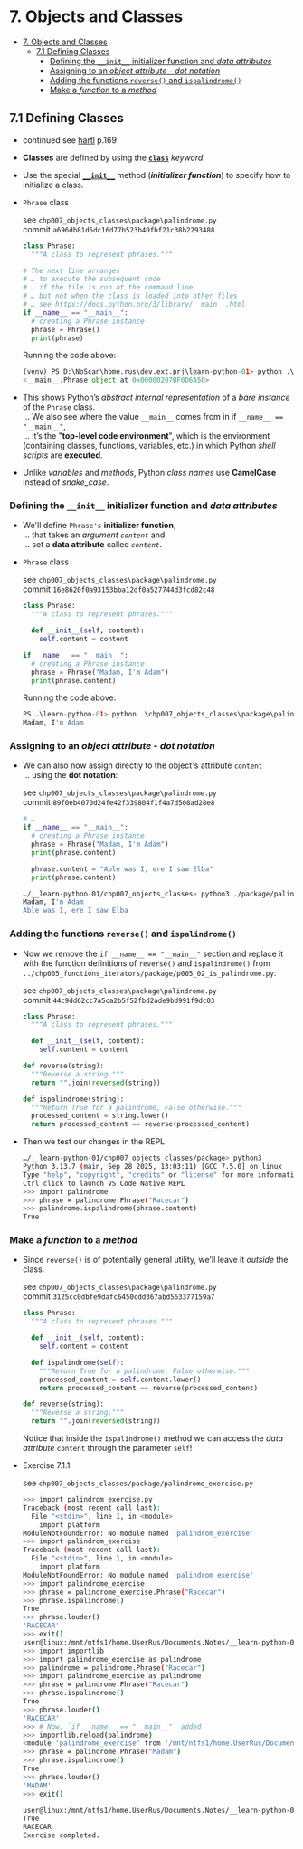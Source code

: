 # 7. Objects and Classes

- [7. Objects and Classes](#7-objects-and-classes)
  - [7.1 Defining Classes](#71-defining-classes)
    - [Defining the `__init__` initializer function and *data attributes*](#defining-the-__init__-initializer-function-and-data-attributes)
    - [Assigning to an *object attribute* - *dot notation*](#assigning-to-an-object-attribute---dot-notation)
    - [Adding the functions `reverse()` and `ispalindrome()`](#adding-the-functions-reverse-and-ispalindrome)
    - [Make a *function* to a *method*](#make-a-function-to-a-method)

## 7.1 Defining Classes

- continued see [hartl](../README.md#hartl) p.169

- **Classes** are defined by using the [**`class`**](https://docs.python.org/3/tutorial/classes.html#class-definition-syntax) *keyword*.

- Use the special [**`__init__`**](https://docs.python.org/3/reference/datamodel.html#object.__init__) method (***initializer function***) to specify how to initialize a class.

- `Phrase` class

  see `chp007_objects_classes\package\palindrome.py`  
  commit `a696db81d5dc16d77b523b40fbf21c38b2293488`

  ``` Python
  class Phrase:
    """A class to represent phrases."""

  # The next line arranges
  # … to execute the subsequent code
  # … if the file is run at the command line
  # … but not when the class is loaded into other files
  # … see https://docs.python.org/3/library/__main__.html
  if __name__ == "__main__":
    # creating a Phrase instance
    phrase = Phrase()
    print(phrase)
  ```

  Running the code above:

  ``` Python
  (venv) PS D:\NoScan\home.rus\dev.ext.prj\learn-python-01> python .\chp007_objects_classes\package\palindrome.py
  <__main__.Phrase object at 0x00000207BF0D6A50>
  ```

- This shows Python’s *abstract internal representation* of a *bare instance* of the `Phrase` class.  
  … We also see where the value `__main__` comes from in if `__name__ == "__main__"`,  
  … it’s the "**top-level code environment**", which is the environment (containing classes, functions, variables, etc.) in which Python *shell scripts* are **executed**.

- Unlike *variables* and *methods*, Python *class names* use **CamelCase** instead of *snake_case*.

### Defining the `__init__` initializer function and *data attributes*

- We'll define `Phrase's` **initializer function**,  
  … that takes an *argument* *`content`* and  
  … set a **data attribute** called *`content`*.

- `Phrase` class

  see `chp007_objects_classes\package\palindrome.py`  
  commit `16e8620f0a93153bba12df0a527744d3fcd82c48`

  ``` Python
  class Phrase:
    """A class to represent phrases."""

    def __init__(self, content):
      self.content = content

  if __name__ == "__main__":
    # creating a Phrase instance
    phrase = Phrase("Madam, I'm Adam")
    print(phrase.content)
  ```

  Running the code above:

  ``` Python
  PS …\learn-python-01> python .\chp007_objects_classes\package\palindrome.py
  Madam, I'm Adam
  ```

### Assigning to an *object attribute* - *dot notation*

- We can also now assign directly to the object's attribute `content`  
  … using the **dot notation**:

  see `chp007_objects_classes\package\palindrome.py`  
  commit `89f0eb4070d24fe42f339804f1f4a7d508ad28e8`

  ``` Python
  # …
  if __name__ == "__main__":
    # creating a Phrase instance
    phrase = Phrase("Madam, I'm Adam")
    print(phrase.content)

    phrase.content = "Able was I, ere I saw Elba"
    print(phrase.content)
  ```

  ``` bash
  …/__learn-python-01/chp007_objects_classes> python3 ./package/palindrome.py 
  Madam, I'm Adam
  Able was I, ere I saw Elba
  ```

### Adding the functions `reverse()` and `ispalindrome()`

- Now we remove the `if __name__ == "__main__"` section and replace it with the function definitions of `reverse()` and `ispalindrome()` from `../chp005_functions_iterators/package/p005_02_is_palindrome.py`:

  see `chp007_objects_classes\package\palindrome.py`  
  commit `44c9dd62cc7a5ca2b5f52fbd2ade9bd991f9dc03`

  ``` Python
  class Phrase:
    """A class to represent phrases."""

    def __init__(self, content):
      self.content = content

  def reverse(string):
    """Reverse a string."""
    return "".join(reversed(string))

  def ispalindrome(string):
    """Return True for a palindrome, False otherwise."""
    processed_content = string.lower()
    return processed_content == reverse(processed_content)
  ```

- Then we test our changes in the REPL

  ``` bash
  …/__learn-python-01/chp007_objects_classes/package> python3
  Python 3.13.7 (main, Sep 28 2025, 13:03:11) [GCC 7.5.0] on linux
  Type "help", "copyright", "credits" or "license" for more information.
  Ctrl click to launch VS Code Native REPL
  >>> import palindrome
  >>> phrase = palindrome.Phrase("Racecar")
  >>> palindrome.ispalindrome(phrase.content)
  True
  ```

### Make a *function* to a *method*

- Since `reverse()` is of potentially general utility, we'll leave it *outside* the class.

  see `chp007_objects_classes\package\palindrome.py`  
  commit `3125cc0dbfe9dafc6450cdd367abd563377159a7`

  ``` Python
  class Phrase:
    """A class to represent phrases."""

    def __init__(self, content):
      self.content = content

    def ispalindrome(self):
      """Return True for a palindrome, False otherwise."""
      processed_content = self.content.lower()
      return processed_content == reverse(processed_content)

  def reverse(string):
    """Reverse a string."""
    return "".join(reversed(string))
  ```

  Notice that inside the `ispalindrome()` method we can access the *data attribute* `content` through the parameter `self`!

- Exercise 7.1.1

  see `chp007_objects_classes/package/palindrome_exercise.py`

  ``` bash
  >>> import palindrom_exercise.py
  Traceback (most recent call last):
    File "<stdin>", line 1, in <module>
      import platform
  ModuleNotFoundError: No module named 'palindrom_exercise'
  >>> import palindrom_exercise
  Traceback (most recent call last):
    File "<stdin>", line 1, in <module>
      import platform
  ModuleNotFoundError: No module named 'palindrom_exercise'
  >>> import palindrome_exercise
  >>> phrase = palindrome_exercise.Phrase("Racecar")
  >>> phrase.ispalindrome()
  True
  >>> phrase.louder()
  'RACECAR'
  >>> exit()
  user@linux:/mnt/ntfs1/home.UserRus/Documents.Notes/__learn-python-01/chp007_objects_classes/package> python3
  >>> import importlib
  >>> import palindrome_exercise as palindrome
  >>> palindrome = palindrome.Phrase("Racecar")
  >>> import palindrome_exercise as palindrome
  >>> phrase = palindrome.Phrase("Racecar")
  >>> phrase.ispalindrome()
  True
  >>> phrase.louder()
  'RACECAR'
  >>> # Now, `if __name__ == "__main__"` added
  >>> importlib.reload(palindrome)
  <module 'palindrome_exercise' from '/mnt/ntfs1/home.UserRus/Documents.Notes/__learn-python-01/chp007_objects_classes/package/palindrome_exercise.py'>
  >>> phrase = palindrome.Phrase("Madam")
  >>> phrase.ispalindrome()
  True
  >>> phrase.louder()
  'MADAM'
  >>> exit()

  user@linux:/mnt/ntfs1/home.UserRus/Documents.Notes/__learn-python-01/chp007_objects_classes/package> python3 palindrome_exercise.py 
  True
  RACECAR
  Exercise completed.  
  ```
